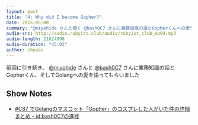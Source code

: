 ```yaml
---
layout: post
title: "4: Why did I become Gopher?"
date: 2015-05-08
summary: "@miyohide さんと聞く @bash0C7 さんに業務知識の話とGopherくんへの愛"
audio-src: http://audio.rubyist.club/audio/rubyist_club_ep04.mp3
audio-length: 21624998
audio-duration: "45:03"
author: chezou
---
```


前回に引き続き、 [@miyohide](https://twitter.com/miyohide) さんと [@bash0C7](https://twitter.com/bash0C7) さんに業務知識の話とGopherくん、そしてGolangへの愛を語ってもらいました

## Show Notes

- [#C87 でGolangのマスコット「Gopher」のコスプレした人がいた件の詳細まとめ - id:bash0C7の進捗](http://bash0c7.hatenablog.com/entry/2014/12/31/212308)
